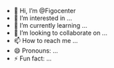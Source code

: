 - 👋 Hi, I’m @Figocenter
- 👀 I’m interested in ...
- 🌱 I’m currently learning ...
- 💞️ I’m looking to collaborate on ...
- 📫 How to reach me ...
- 😄 Pronouns: ...
- ⚡ Fun fact: ...

<!---
Figocenter/Figocenter is a ✨ special ✨ repository because its `README.md` (this file) appears on your GitHub profile.
You can click the Preview link to take a look at your changes.
--->
